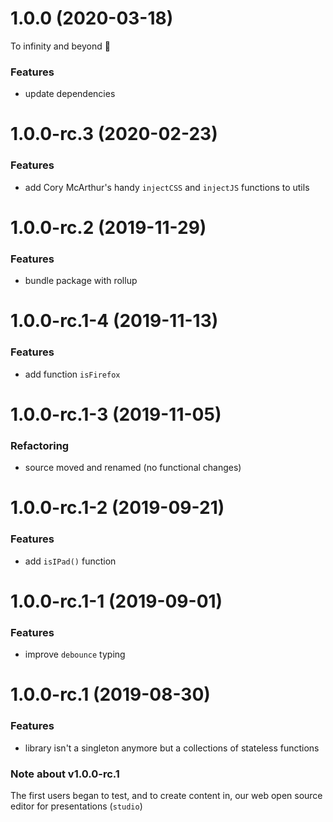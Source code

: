 <a name="1.0.0"></a>

# 1.0.0 (2020-03-18)

To infinity and beyond 🚀

### Features

- update dependencies

<a name="1.0.0-rc.3"></a>

# 1.0.0-rc.3 (2020-02-23)

### Features

- add Cory McArthur's handy `injectCSS` and `injectJS` functions to utils

<a name="1.0.0-rc.2"></a>

# 1.0.0-rc.2 (2019-11-29)

### Features

- bundle package with rollup

<a name="1.0.0-rc.1-4"></a>

# 1.0.0-rc.1-4 (2019-11-13)

### Features

- add function `isFirefox`

<a name="1.0.0-rc.1-3"></a>

# 1.0.0-rc.1-3 (2019-11-05)

### Refactoring

- source moved and renamed (no functional changes)

<a name="1.0.0-rc.1-2"></a>

# 1.0.0-rc.1-2 (2019-09-21)

### Features

- add `isIPad()` function

<a name="1.0.0-rc.1-1"></a>

# 1.0.0-rc.1-1 (2019-09-01)

### Features

- improve `debounce` typing

<a name="1.0.0-rc.1"></a>

# 1.0.0-rc.1 (2019-08-30)

### Features

- library isn't a singleton anymore but a collections of stateless functions

### Note about v1.0.0-rc.1

The first users began to test, and to create content in, our web open source editor for presentations (`studio`)
